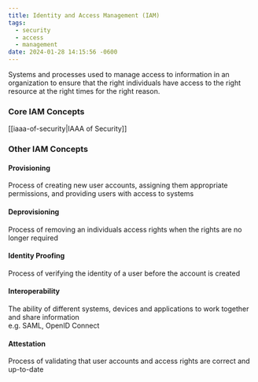 ```yaml
---
title: Identity and Access Management (IAM)
tags:
  - security
  - access
  - management
date: 2024-01-28 14:15:56 -0600
---
```


Systems and processes used to manage access to information in an organization to ensure that the right individuals have access to the right resource at the right times for the right reason.

### Core IAM Concepts

[[iaaa-of-security|IAAA of Security]]

### Other IAM Concepts

#### Provisioning
Process of creating new user accounts, assigning them appropriate permissions, and providing users with access to systems

#### Deprovisioning
Process of removing an individuals access rights when the rights are no longer required

#### Identity Proofing
Process of verifying the identity of a user before the account is created

#### Interoperability
The ability of different systems, devices and applications to work together and share information  
e.g. SAML, OpenID Connect

#### Attestation
Process of validating that user accounts and access rights are correct and up-to-date
